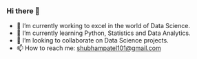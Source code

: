 ### Hi there 👋

- 🔭 I’m currently working to excel in the world of Data Science.
- 🌱 I’m currently learning Python, Statistics and Data Analytics.
- 👯 I’m looking to collaborate on Data Science projects.
- 📫 How to reach me: shubhampatel101@gmail.com


<!--
**s-hub404/s-hub404** is a ✨ _special_ ✨ repository because its `README.md` (this file) appears on your GitHub profile.

Here are some ideas to get you started:

- 🔭 I’m currently working on ...
- 🌱 I’m currently learning ...
- 👯 I’m looking to collaborate on ...
- 🤔 I’m looking for help with ...
- 💬 Ask me about ...
- 📫 How to reach me: ...
- 😄 Pronouns: ...
- ⚡ Fun fact: ...
-->

